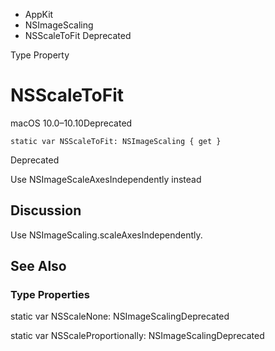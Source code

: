 

- AppKit
- NSImageScaling
-  NSScaleToFit Deprecated

Type Property

# NSScaleToFit

macOS 10.0–10.10Deprecated

``` source
static var NSScaleToFit: NSImageScaling { get }
```

Deprecated

Use NSImageScaleAxesIndependently instead

## Discussion

Use NSImageScaling.scaleAxesIndependently.

## See Also

### Type Properties

static var NSScaleNone: NSImageScalingDeprecated

static var NSScaleProportionally: NSImageScalingDeprecated


